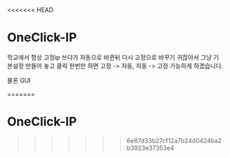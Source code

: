 <<<<<<< HEAD
# OneClick-IP

학교에서 항상 고정ip 쓰다가 자동으로 바뀐뒤 다시 고정으로 바꾸기 귀찮아서 그냥 기본설정 만들어 놓고 클릭 한번만 하면 고정 -> 자동, 자동 -> 고정 가능하게 하겠습니다. 

물론 GUI 

=======
# OneClick-IP
>>>>>>> 6e87d33b27cf12a7b24d0424ba2b3923e37353e4
